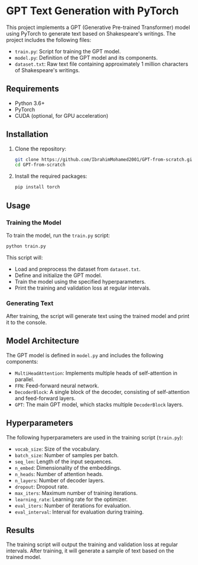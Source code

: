 # GPT Text Generation with PyTorch

This project implements a GPT (Generative Pre-trained Transformer) model using PyTorch to generate text based on Shakespeare's writings. The project includes the following files:

- `train.py`: Script for training the GPT model.
- `model.py`: Definition of the GPT model and its components.
- `dataset.txt`: Raw text file containing approximately 1 million characters of Shakespeare's writings.

## Requirements

- Python 3.6+
- PyTorch
- CUDA (optional, for GPU acceleration)

## Installation

1. Clone the repository:
    ```sh
    git clone https://github.com/IbrahimMohamed2001/GPT-from-scratch.git
    cd GPT-from-scratch
    ```

2. Install the required packages:
    ```sh
    pip install torch
    ```

## Usage

### Training the Model

To train the model, run the `train.py` script:
```sh
python train.py
```


This script will:
- Load and preprocess the dataset from `dataset.txt`.
- Define and initialize the GPT model.
- Train the model using the specified hyperparameters.
- Print the training and validation loss at regular intervals.

### Generating Text

After training, the script will generate text using the trained model and print it to the console.

## Model Architecture

The GPT model is defined in `model.py` and includes the following components:
- `MultiHeadAttention`: Implements multiple heads of self-attention in parallel.
- `FFN`: Feed-forward neural network.
- `DecoderBlock`: A single block of the decoder, consisting of self-attention and feed-forward layers.
- `GPT`: The main GPT model, which stacks multiple `DecoderBlock` layers.

## Hyperparameters

The following hyperparameters are used in the training script (`train.py`):
- `vocab_size`: Size of the vocabulary.
- `batch_size`: Number of samples per batch.
- `seq_len`: Length of the input sequences.
- `n_embed`: Dimensionality of the embeddings.
- `n_heads`: Number of attention heads.
- `n_layers`: Number of decoder layers.
- `dropout`: Dropout rate.
- `max_iters`: Maximum number of training iterations.
- `learning_rate`: Learning rate for the optimizer.
- `eval_iters`: Number of iterations for evaluation.
- `eval_interval`: Interval for evaluation during training.

## Results

The training script will output the training and validation loss at regular intervals. After training, it will generate a sample of text based on the trained model.
